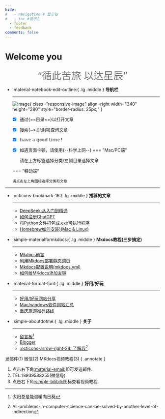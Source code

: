 ```yaml
---
hide:
#   - navigation # 显示右
#   - toc #显示左
  - footer
  - feedback
comments: false
---
```


# Welcome you

<center><font  color= #757575 size=6 class="ml3">“循此苦旅 以达星辰”</font></center>
<script src="https://cdn.statically.io/libs/animejs/2.0.2/anime.min.js"></script>


<div class="grid cards" markdown>

-   :material-notebook-edit-outline:{ .lg .middle } __导航栏__

    ---
    ![image](https://pic3.zhimg.com/80/v2-b9ae6898d33359da6be815bf60626af2_1440w.webp){ class="responsive-image" align=right width="340" height="280" style="border-radius: 25px;" }

    - [x] 通过{==目录==}以打开文章
    - [x] 搜索{~~~>关键词~~}查询文章
    - [x] 𝕙𝕒𝕧𝕖 𝕒 𝕘𝕠𝕠𝕕 𝕥𝕚𝕞𝕖 !
    - [x] 如遇页面卡顿，请使用{--科学上网--}
    === "Mac/PC端"

        请在上方标签选择分类/左侧目录选择文章

    === "移动端"

        请点击左上角图标选择分类和文章
    

</div>
<style>
    @media only screen and (max-width: 768px) {
        .responsive-image {
            display: none;
        }
    }
</style>


***  


<div class="grid cards" markdown>

-   :octicons-bookmark-16:{ .lg .middle } __推荐的文章__

    ---

    - [DeepSeek:从入门到精通](develop/deepseek.md)
    - [如何注册ChatGPT](develop/ChatGPT.md)
    - [将Python文件打包成.exe可执行程序](blog/py/python.md)
    - [Homebrew如何安装)(Mac & Linux)](blog/Mac/homebrew.md) 
    
-   :simple-materialformkdocs:{ .lg .middle } __Mkdocs教程(三步搞定)__

    ---
    - [Mkdocs前言](blog/Mkdocs/mkfirst.md)
    - [利用Mkdocs部署静态网页](blog/Mkdocs/mkdocs1.md)
    - [Mkdocs配置说明(mkdocs.yml)](blog/Mkdocs/mkdocs2.md)   
    - [如何给MKdocs添加友链](blog/Mkdocs/linktech.md)


-   :material-format-font:{ .lg .middle } __好用/好玩__

    ---

    
    - [好用/好玩网站分享](blog/Webplay.md)
    - [Mac/windows软件网站汇总](blog/macsoft.md)
    - [重庆旅游推荐路线](trip/InCQ/CQ.md)
    
-   :simple-aboutdotme:{ .lg .middle } __关于__

    ---

    - [留言板](waline.md)[^Knowing-that-loving-you-has-no-ending] 
    - [Blogger](blog/index.md)  
    - [:octicons-arrow-right-24: 了解我](about/geren.md)[^see-how-much-I-love-you]

</div>




[^Knowing-that-loving-you-has-no-ending]:太阳总是能温暖向日葵  
[^see-how-much-I-love-you]:All-problems-in-computer-science-can-be-solved-by-another-level-of-indirection

<!-- Start of Howxm client code snippet -->
<!-- <head>
<script>
function _howxm(){_howxmQueue.push(arguments)}
window._howxmQueue=window._howxmQueue||[];
_howxm('setAppID','14429fca-cac1-4551-a472-b046a96ebb75');
(function(){var scriptId='howxm_script';
if(!document.getElementById(scriptId)){
var e=document.createElement('script'),
t=document.getElementsByTagName('script')[0];
e.setAttribute('id',scriptId);
e.type='text/javascript';e.async=!0;
e.src='https://static.howxm.com/sdk.js';
t.parentNode.insertBefore(e,t)}})();
</script> -->
<!-- End of Howxm client code snippet -->

<!-- <script src="//code.tidio.co/6jmawe9m5wy4ahvlhub2riyrnujz7xxi.js" async></script>-->  
 <!-- tidio聊天-->
<!-- </head> -->





<!--  
____    __    ____  ______   ______   ____    __    ____  __  .__   __. 
\   \  /  \  /   / /      | /  __  \  \   \  /  \  /   / |  | |  \ |  | 
 \   \/    \/   / |  ,----'|  |  |  |  \   \/    \/   /  |  | |   \|  | 
  \            /  |  |     |  |  |  |   \            /   |  | |  . `  | 
   \    /\    /   |  `----.|  `--'  |    \    /\    /    |  | |  |\   | 
    \__/  \__/     \______| \______/      \__/  \__/     |__| |__| \__| 
-->


<!-- <script defer>
    function format(newDate) {
        const day = newDate.getDay();
        const y = newDate.getFullYear();
        const m = newDate.getMonth() + 1 < 10 ? `0${newDate.getMonth() + 1}` : newDate.getMonth() + 1;
        const d = newDate.getDate() < 10 ? `0${newDate.getDate()}` : newDate.getDate();
        const h = newDate.getHours() < 10 ? `0${newDate.getHours()}` : newDate.getHours();
        const min = newDate.getMinutes() < 10 ? `0${newDate.getMinutes()}` : newDate.getMinutes();
        const s = newDate.getSeconds() < 10 ? `0${newDate.getSeconds()}` : newDate.getSeconds();
        const dict = {1: "一", 2: "二", 3: "三", 4: "四", 5: "五", 6: "六", 0: "天"};
        
        return `${y}年${m}月${d}日 ${h}:${min}:${s} 星期${dict[day]}`;
    }

    const timerId = setInterval(() => {
        const newDate = new Date();
        const p1 = document.querySelector(".p1");
        if (p1) {
            p1.textContent = format(newDate);
        }
    }, 1000);
</script> -->



发邮件(1) 微信(2) MKdocs视频教程(3)
{ .annotate }

1. 点击右下角[:material-email:](mailto:<wangkewen821@gmail.com>)即可发送邮件.
2. TEL:18939533255(微信号)
3. 点击右下角[:simple-bilibili:](https://space.bilibili.com/1407028951/lists/4566631?type=series)图标查看视频教程.




<style>

.md-grid {
  max-width: 1220px;
}
</style>


<!-- <!DOCTYPE html>
<html lang="zh-cn">
<head>
    <meta charset="UTF-8">
    <meta name="viewport" content="width=device-width, initial-scale=1.0">
    <style>
        /* 基础样式 */
        body {
            font-family: 'Roboto', 'Segoe UI', system-ui, sans-serif;
            margin: 0;
            padding: 20px 0;
            background: #f7f8fa;
        }

        .timeline {
            position: relative;
            max-width: 800px;
            margin: 0 auto;
            padding: 40px 0;
        }

        /* 时间轴竖线 */
        .timeline::after {
            content: '';
            position: absolute;
            width: 4px;
            background: linear-gradient(to bottom, #608DBD 15%, #8AB8D7 85%);
            top: 0;
            bottom: 0;
            left: 50%;
            transform: translateX(-50%);
            z-index: 1;
        }

        /* 时间节点容器 */
        .container {
            position: relative;
            width: 50%;
            padding: 20px 0;
            transition: all 0.4s ease-in-out;
        }

        /* 左右布局 */
        .left { left: 0; padding-right: 60px; }
        .right { left: 50%; padding-left: 60px; }

        /* 内容卡片 */
        .content {
            position: relative;
            background: white;
            border-radius: 12px;
            padding: 25px;
            box-shadow: 0 8px 24px rgba(0, 0, 0, 0.1);
            transform: translateY(20px);
            opacity: 0;
            transition: transform 0.4s cubic-bezier(0.4, 0, 0.2, 1), opacity 0.4s ease-in-out;
        }

        /* 时间节点标记 */
        .content::before {
            content: '';
            position: absolute;
            width: 24px;
            height: 24px;
            background: #608DBD;
            border: 4px solid white;
            border-radius: 50%;
            top: 20px;
            z-index: 2;
        }

        .left .content::before { right: -36px; }
        .right .content::before { left: -36px; }

        /* 文字样式 */
        .content h2 {
            margin: 0 0 10px;
            color: #2c3e50;
            font-size: 1.4rem;
            font-weight: 600;
        }

        .content p {
            margin: 8px 0;
            color: #555;
            line-height: 1.6;
            font-size: 0.95rem;
        }

        .date {
            display: inline-block;
            background: #608dbd20;
            color: #608DBD;
            padding: 6px 12px;
            border-radius: 20px;
            font-size: 0.85rem;
            font-weight: 500;
            margin: 15px 0 5px;
        }

        /* 响应式设计 */
        @media (max-width: 768px) {
            .timeline::after { left: 20px; }
            
            .container {
                width: 100%;
                padding: 20px 20px;
                left: 0;
            }

            .content::before {
                left: -32px;
                right: auto;
            }

            .content {
                transform: translateY(0);
                opacity: 1;
                box-shadow: 0 3px 15px rgba(0, 0, 0, 0.05);
            }
        }

        /* 动画效果 */
        .content.in-view {
            transform: translateY(0);
            opacity: 1;
        }
    </style>
</head>
<body>

<div class="timeline">
    <div class="container left">
        <div class="content">
            <div class="date">2018 - 2021</div>
            <h2>漯河高中</h2>
            <p>扎实的基础教育阶段，培养了良好的学习习惯和逻辑思维能力</p>
            <ul class="achievements">
                <li>连续三年校级三好学生</li>
                <li>全国高中数学联赛省级二等奖</li>
                <li>物理竞赛市级一等奖</li>
            </ul>
        </div>
    </div>

    <div class="container right">
        <div class="content">
            <div class="date">2021 - 2024</div>
            <h2>重庆工商大学</h2>
            <p>电子信息工程专业学士</p>
            <ul class="achievements">
                <li>GPA: 3.8/4.0 (专业前5%)</li>
                <li>全国大学生电子设计竞赛二等奖</li>
                <li>校级科技创新奖学金获得者</li>
            </ul>
        </div>
    </div>

    <div class="container left">
        <div class="content">
            <div class="date">2024 - 2027</div>
            <h2>西安电子科技大学</h2>
            <p>网络空间安全硕士研究生（拟录取）</p>
            <ul class="achievements">
                <li>研究方向：区块链安全</li>
                <li>参与国家网络安全重点实验室项目</li>
                <li>发表SCI论文2篇（在审）</li>
            </ul>
        </div>
    </div>

    <div class="container right">
        <div class="content">
            <div class="date">未来展望</div>
            <h2>持续成长</h2>
            <p>在网络安全领域深耕，致力于构建更安全的数字世界</p>
            <ul class="achievements">
                <li>目标成为网络安全架构师</li>
                <li>持续关注AI安全领域发展</li>
                <li>参与开源社区贡献</li>
            </ul>
        </div>
    </div>
</div>

<script>
    const observer = new IntersectionObserver((entries) => {
        entries.forEach(entry => {
            if (entry.isIntersecting) {
                entry.target.classList.add('in-view');
            }
        });
    }, { threshold: 0.3 });

    document.querySelectorAll('.content').forEach(content => {
        observer.observe(content);
    });
</script>

</body>
</html> -->


<!-- <html lang="zh-cn">
<head>
    <meta charset="UTF-8">
    <meta name="viewport" content="width=device-width, initial-scale=1.0">
    <style>
        .timeline {
            position: relative;
            max-width: 1200px;
            margin: 0 auto;
        }

        .timeline::after {
            content: '';
            position: absolute;
            width: 6px;
            background-color: #608DBD;
            top: 0;
            bottom: 0;
            left: 50%;
            margin-left: -3px;
        }

        .container {
            padding: 20px 40px;
            position: relative;
            background-color: inherit;
            width: 50%;
        }

        .left {
            left: 0;
        }

        .right {
            left: 50%;
        }

        .left::after {
            content: " ";
            height: 0;
            position: absolute;
            top: 22px;
            width: 0;
            z-index: 1;
            right: -17px;
            border: medium solid white;
            border-width: 10px 0 10px 10px;
            border-color: transparent transparent transparent white;
        }

        .right::after {
            content: " ";
            height: 0;
            position: absolute;
            top: 22px;
            width: 0;
            z-index: 1;
            left: -17px;
            border: medium solid white;
            border-width: 10px 10px 10px 0;
            border-color: transparent white transparent transparent;
        }

        .right::before {
            left: -16px;
        }

        .left::before {
            right: -16px;
        }

        .content {
            padding: 20px 30px;
            background-color: white;
            position: relative;
            border-radius: 6px;
            box-shadow: 0 2px 10px rgba(0, 0, 0, 0.1);
        }

        .content h2 {
            margin: 0;
            font-size: 24px;
            color: #333;
        }

        .content p {
            margin: 5px 0 0;
            font-size: 18px;
            color: #666;
        }

        .date {
            font-size: 16px;
            color: #999;
            margin-top: 10px;
            text-align: right;
        }

        @media (max-width: 768px) {
            .timeline::after {
                left: 20px;
            }

            .container {
                width: 100%;
                padding-left: 70px;
                padding-right: 25px;
            }

            .container::before {
                left: 60px;
                border: medium solid white;
                border-width: 10px 10px 10px 0;
                border-color: transparent white transparent transparent;
            }

            .left::after, .right::after {
                left: 60px;
            }

            .right {
                left: 0%;
            }
        }
    </style>
</head>
<body>

<div class="timeline">
    <div class="container left">
        <div class="content">
            <h2>漯河高中</h2>
            <p>平凡的三年</p>
            <div class="date">2018 - 2021</div>
        </div>
    </div>
    <div class="container right">
        <div class="content">
            <h2>CTBU</h2>
            <p>电子信息工程专业学士</p>
            <div class="date">2021 - 2024</div>
        </div>
    </div>
    <div class="container left">
        <div class="content">
            <h2>XDU(待定)</h2>
            <p>网络空间安全硕士研究生</p>
            <div class="date">2024 - 2027</div>
        </div>
    </div>
    <div class="container right">
        <div class="content">
            <h2>未完待续</h2>
            <p>在路上，永远热泪盈眶</p>
            <div class="date">Before - After</div>
        </div>
    </div>
</div>

</body>
</html> -->












